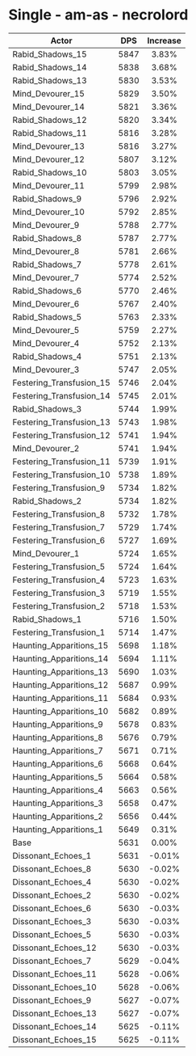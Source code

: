 # Single - am-as - necrolord
| Actor | DPS | Increase |
|---|:---:|:---:|
|Rabid_Shadows_15|5847|3.83%|
|Rabid_Shadows_14|5838|3.68%|
|Rabid_Shadows_13|5830|3.53%|
|Mind_Devourer_15|5829|3.50%|
|Mind_Devourer_14|5821|3.36%|
|Rabid_Shadows_12|5820|3.34%|
|Rabid_Shadows_11|5816|3.28%|
|Mind_Devourer_13|5816|3.27%|
|Mind_Devourer_12|5807|3.12%|
|Rabid_Shadows_10|5803|3.05%|
|Mind_Devourer_11|5799|2.98%|
|Rabid_Shadows_9|5796|2.92%|
|Mind_Devourer_10|5792|2.85%|
|Mind_Devourer_9|5788|2.77%|
|Rabid_Shadows_8|5787|2.77%|
|Mind_Devourer_8|5781|2.66%|
|Rabid_Shadows_7|5778|2.61%|
|Mind_Devourer_7|5774|2.52%|
|Rabid_Shadows_6|5770|2.46%|
|Mind_Devourer_6|5767|2.40%|
|Rabid_Shadows_5|5763|2.33%|
|Mind_Devourer_5|5759|2.27%|
|Mind_Devourer_4|5752|2.13%|
|Rabid_Shadows_4|5751|2.13%|
|Mind_Devourer_3|5747|2.05%|
|Festering_Transfusion_15|5746|2.04%|
|Festering_Transfusion_14|5745|2.01%|
|Rabid_Shadows_3|5744|1.99%|
|Festering_Transfusion_13|5743|1.98%|
|Festering_Transfusion_12|5741|1.94%|
|Mind_Devourer_2|5741|1.94%|
|Festering_Transfusion_11|5739|1.91%|
|Festering_Transfusion_10|5738|1.89%|
|Festering_Transfusion_9|5734|1.82%|
|Rabid_Shadows_2|5734|1.82%|
|Festering_Transfusion_8|5732|1.78%|
|Festering_Transfusion_7|5729|1.74%|
|Festering_Transfusion_6|5727|1.69%|
|Mind_Devourer_1|5724|1.65%|
|Festering_Transfusion_5|5724|1.64%|
|Festering_Transfusion_4|5723|1.63%|
|Festering_Transfusion_3|5719|1.55%|
|Festering_Transfusion_2|5718|1.53%|
|Rabid_Shadows_1|5716|1.50%|
|Festering_Transfusion_1|5714|1.47%|
|Haunting_Apparitions_15|5698|1.18%|
|Haunting_Apparitions_14|5694|1.11%|
|Haunting_Apparitions_13|5690|1.03%|
|Haunting_Apparitions_12|5687|0.99%|
|Haunting_Apparitions_11|5684|0.93%|
|Haunting_Apparitions_10|5682|0.89%|
|Haunting_Apparitions_9|5678|0.83%|
|Haunting_Apparitions_8|5676|0.79%|
|Haunting_Apparitions_7|5671|0.71%|
|Haunting_Apparitions_6|5668|0.64%|
|Haunting_Apparitions_5|5664|0.58%|
|Haunting_Apparitions_4|5663|0.56%|
|Haunting_Apparitions_3|5658|0.47%|
|Haunting_Apparitions_2|5656|0.44%|
|Haunting_Apparitions_1|5649|0.31%|
|Base|5631|0.00%|
|Dissonant_Echoes_1|5631|-0.01%|
|Dissonant_Echoes_8|5630|-0.02%|
|Dissonant_Echoes_4|5630|-0.02%|
|Dissonant_Echoes_2|5630|-0.02%|
|Dissonant_Echoes_6|5630|-0.03%|
|Dissonant_Echoes_3|5630|-0.03%|
|Dissonant_Echoes_5|5630|-0.03%|
|Dissonant_Echoes_12|5630|-0.03%|
|Dissonant_Echoes_7|5629|-0.04%|
|Dissonant_Echoes_11|5628|-0.06%|
|Dissonant_Echoes_10|5628|-0.06%|
|Dissonant_Echoes_9|5627|-0.07%|
|Dissonant_Echoes_13|5627|-0.07%|
|Dissonant_Echoes_14|5625|-0.11%|
|Dissonant_Echoes_15|5625|-0.11%|
